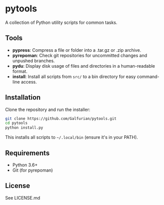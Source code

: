 # pytools

A collection of Python utility scripts for common tasks.

## Tools

- **pypress**: Compress a file or folder into a .tar.gz or .zip archive.
- **pyrepoman**: Check git repositories for uncommitted changes and unpushed branches.
- **pydu**: Display disk usage of files and directories in a human-readable format.
- **install**: Install all scripts from `src/` to a bin directory for easy command-line access.

## Installation

Clone the repository and run the installer:

```bash
git clone https://github.com/Galfurian/pytools.git
cd pytools
python install.py
```

This installs all scripts to `~/.local/bin` (ensure it's in your PATH).

## Requirements

- Python 3.6+
- Git (for pyrepoman)

## License

See LICENSE.md
